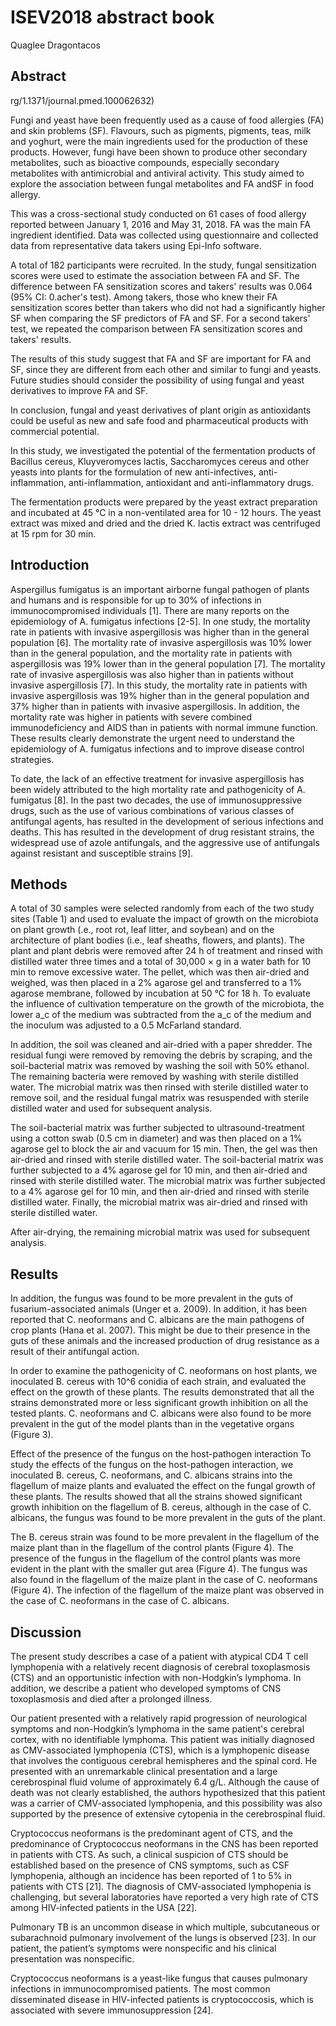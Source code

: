 # ISEV2018 abstract book
Quaglee Dragontacos


## Abstract
rg/1.1371/journal.pmed.100062632)

Fungi and yeast have been frequently used as a cause of food allergies (FA) and skin problems (SF). Flavours, such as pigments, pigments, teas, milk and yoghurt, were the main ingredients used for the production of these products. However, fungi have been shown to produce other secondary metabolites, such as bioactive compounds, especially secondary metabolites with antimicrobial and antiviral activity. This study aimed to explore the association between fungal metabolites and FA andSF in food allergy.

This was a cross-sectional study conducted on 61 cases of food allergy reported between January 1, 2016 and May 31, 2018. FA was the main FA ingredient identified. Data was collected using questionnaire and collected data from representative data takers using Epi-Info software.

A total of 182 participants were recruited. In the study, fungal sensitization scores were used to estimate the association between FA and SF. The difference between FA sensitization scores and takers' results was 0.064 (95% CI: 0.acher's test). Among takers, those who knew their FA sensitization scores better than takers who did not had a significantly higher SF when comparing the SF predictors of FA and SF. For a second takers' test, we repeated the comparison between FA sensitization scores and takers' results.

The results of this study suggest that FA and SF are important for FA and SF, since they are different from each other and similar to fungi and yeasts. Future studies should consider the possibility of using fungal and yeast derivatives to improve FA and SF.

In conclusion, fungal and yeast derivatives of plant origin as antioxidants could be useful as new and safe food and pharmaceutical products with commercial potential.

In this study, we investigated the potential of the fermentation products of Bacillus cereus, Kluyveromyces lactis, Saccharomyces cereus and other yeasts into plants for the formulation of new anti-infectives, anti-inflammation, anti-inflammation, antioxidant and anti-inflammatory drugs.

The fermentation products were prepared by the yeast extract preparation and incubated at 45 °C in a non-ventilated area for 10 - 12 hours. The yeast extract was mixed and dried and the dried K. lactis extract was centrifuged at 15 rpm for 30 min.


## Introduction
Aspergillus fumigatus is an important airborne fungal pathogen of plants and humans and is responsible for up to 30% of infections in immunocompromised individuals [1]. There are many reports on the epidemiology of A. fumigatus infections [2-5]. In one study, the mortality rate in patients with invasive aspergillosis was higher than in the general population [6]. The mortality rate of invasive aspergillosis was 10% lower than in the general population, and the mortality rate in patients with aspergillosis was 19% lower than in the general population [7]. The mortality rate of invasive aspergillosis was also higher than in patients without invasive aspergillosis [7]. In this study, the mortality rate in patients with invasive aspergillosis was 19% higher than in the general population and 37% higher than in patients with invasive aspergillosis. In addition, the mortality rate was higher in patients with severe combined immunodeficiency and AIDS than in patients with normal immune function. These results clearly demonstrate the urgent need to understand the epidemiology of A. fumigatus infections and to improve disease control strategies.

To date, the lack of an effective treatment for invasive aspergillosis has been widely attributed to the high mortality rate and pathogenicity of A. fumigatus [8]. In the past two decades, the use of immunosuppressive drugs, such as the use of various combinations of various classes of antifungal agents, has resulted in the development of serious infections and deaths. This has resulted in the development of drug resistant strains, the widespread use of azole antifungals, and the aggressive use of antifungals against resistant and susceptible strains [9].


## Methods

A total of 30 samples were selected randomly from each of the two study sites (Table 1) and used to evaluate the impact of growth on the microbiota on plant growth (.e., root rot, leaf litter, and soybean) and on the architecture of plant bodies (i.e., leaf sheaths, flowers, and plants). The plant and plant debris were removed after 24 h of treatment and rinsed with distilled water three times and a total of 30,000 × g in a water bath for 10 min to remove excessive water. The pellet, which was then air-dried and weighed, was then placed in a 2% agarose gel and transferred to a 1% agarose membrane, followed by incubation at 50 °C for 18 h. To evaluate the influence of cultivation temperature on the growth of the microbiota, the lower a_c of the medium was subtracted from the a_c of the medium and the inoculum was adjusted to a 0.5 McFarland standard.

In addition, the soil was cleaned and air-dried with a paper shredder. The residual fungi were removed by removing the debris by scraping, and the soil-bacterial matrix was removed by washing the soil with 50% ethanol. The remaining bacteria were removed by washing with sterile distilled water. The microbial matrix was then rinsed with sterile distilled water to remove soil, and the residual fungal matrix was resuspended with sterile distilled water and used for subsequent analysis.

The soil-bacterial matrix was further subjected to ultrasound-treatment using a cotton swab (0.5 cm in diameter) and was then placed on a 1% agarose gel to block the air and vacuum for 15 min. Then, the gel was then air-dried and rinsed with sterile distilled water. The soil-bacterial matrix was further subjected to a 4% agarose gel for 10 min, and then air-dried and rinsed with sterile distilled water. The microbial matrix was further subjected to a 4% agarose gel for 10 min, and then air-dried and rinsed with sterile distilled water. Finally, the microbial matrix was air-dried and rinsed with sterile distilled water.

After air-drying, the remaining microbial matrix was used for subsequent analysis.


## Results
In addition, the fungus was found to be more prevalent in the guts of fusarium-associated animals (Unger et a. 2009). In addition, it has been reported that C. neoformans and C. albicans are the main pathogens of crop plants (Hana et al. 2007). This might be due to their presence in the guts of these animals and the increased production of drug resistance as a result of their antifungal action.

In order to examine the pathogenicity of C. neoformans on host plants, we inoculated B. cereus with 10^6 conidia of each strain, and evaluated the effect on the growth of these plants. The results demonstrated that all the strains demonstrated more or less significant growth inhibition on all the tested plants. C. neoformans and C. albicans were also found to be more prevalent in the gut of the model plants than in the vegetative organs (Figure 3).

Effect of the presence of the fungus on the host-pathogen interaction
To study the effects of the fungus on the host-pathogen interaction, we inoculated B. cereus, C. neoformans, and C. albicans strains into the flagellum of maize plants and evaluated the effect on the fungal growth of these plants. The results showed that all the strains showed significant growth inhibition on the flagellum of B. cereus, although in the case of C. albicans, the fungus was found to be more prevalent in the guts of the plant.

The B. cereus strain was found to be more prevalent in the flagellum of the maize plant than in the flagellum of the control plants (Figure 4). The presence of the fungus in the flagellum of the control plants was more evident in the plant with the smaller gut area (Figure 4). The fungus was also found in the flagellum of the maize plant in the case of C. neoformans (Figure 4). The infection of the flagellum of the maize plant was observed in the case of C. neoformans in the case of C. albicans.


## Discussion

The present study describes a case of a patient with atypical CD4 T cell lymphopenia with a relatively recent diagnosis of cerebral toxoplasmosis (CTS) and an opportunistic infection with non-Hodgkin’s lymphoma. In addition, we describe a patient who developed symptoms of CNS toxoplasmosis and died after a prolonged illness.

Our patient presented with a relatively rapid progression of neurological symptoms and non-Hodgkin’s lymphoma in the same patient's cerebral cortex, with no identifiable lymphoma. This patient was initially diagnosed as CMV-associated lymphopenia (CTS), which is a lymphopenic disease that involves the contiguous cerebral hemispheres and the spinal cord. He presented with an unremarkable clinical presentation and a large cerebrospinal fluid volume of approximately 6.4 g/L. Although the cause of death was not clearly established, the authors hypothesized that this patient was a carrier of CMV-associated lymphopenia, and this possibility was also supported by the presence of extensive cytopenia in the cerebrospinal fluid.

Cryptococcus neoformans is the predominant agent of CTS, and the predominance of Cryptococcus neoformans in the CNS has been reported in patients with CTS. As such, a clinical suspicion of CTS should be established based on the presence of CNS symptoms, such as CSF lymphopenia, although an incidence has been reported of 1 to 5% in patients with CTS [21]. The diagnosis of CMV-associated lymphopenia is challenging, but several laboratories have reported a very high rate of CTS among HIV-infected patients in the USA [22].

Pulmonary TB is an uncommon disease in which multiple, subcutaneous or subarachnoid pulmonary involvement of the lungs is observed [23]. In our patient, the patient’s symptoms were nonspecific and his clinical presentation was nonspecific.

Cryptococcus neoformans is a yeast-like fungus that causes pulmonary infections in immunocompromised patients. The most common disseminated disease in HIV-infected patients is cryptococcosis, which is associated with severe immunosuppression [24].
